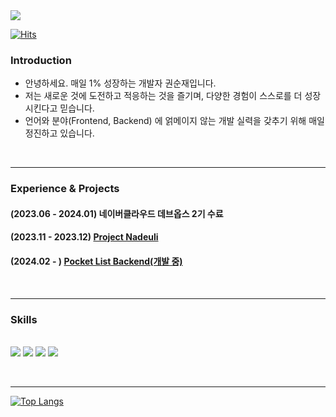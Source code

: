 <img src="https://capsule-render.vercel.app/api?type=waving&color=385440&height=200&section=header&text=Jason's%20Github&fontColor=4A815A" />

[![Hits](https://hits.seeyoufarm.com/api/count/incr/badge.svg?url=https%3A%2F%2Fgithub.com%2FJason-Kwonn&count_bg=%2379C83D&title_bg=%23555555&icon=github.svg&icon_color=%23E7E7E7&title=GITHUB&edge_flat=false)](https://hits.seeyoufarm.com)

<div align="left">
<!--     <img src="https://github-readme-stats.vercel.app/api?username=Jason-Kwonn&show_icons=true">-->


### Introduction
- 안녕하세요. 매일 1% 성장하는 개발자 권순재입니다.
- 저는 새로운 것에 도전하고 적응하는 것을 즐기며, 다양한 경험이 스스로를 더 성장 시킨다고 믿습니다.
- 언어와 분야(Frontend, Backend) 에 얽메이지 않는 개발 실력을 갖추기 위해 매일 정진하고 있습니다.

<br/><hr/>

### Experience & Projects
#### (2023.06 - 2024.01) 네이버클라우드 데브옵스 2기 수료
#### (2023.11 - 2023.12) <a href="https://github.com/Jason-Kwonn/nadeuli">Project Nadeuli</a>
#### (2024.02 - ) <a href="https://github.com/Jason-Kwonn/pocketlist_back_java">Pocket List Backend(개발 중)</a>

<br/><hr/>

### Skills
<br/>
<img src="https://img.shields.io/badge/Java-ED8B00?style=for-the-badge&logo=openjdk&logoColor=white"/>
<img src="https://img.shields.io/badge/JavaScript-F7DF1E?style=for-the-badge&logo=JavaScript&logoColor=white"/>
<img src="https://img.shields.io/badge/Spring-6DB33F?style=for-the-badge&logo=spring&logoColor=white"/>
<img src="https://img.shields.io/badge/React-20232A?style=for-the-badge&logo=react&logoColor=61DAFB"/>  

<br/><hr/>

<!-- ### Contact

<img src="https://img.shields.io/badge/Gmail-EA4335?style=for-the-badge&logo=gmail&logoColor=white"/>
<br/>
jasonproject628@gmail.com

<br/><hr/>
-->
[![Top Langs](https://github-readme-stats.vercel.app/api/top-langs/?username=Jason-Kwonn&layout=compact)](https://github.com/Jason-Kwonn/github-readme-stats)

</div>



